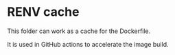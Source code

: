# RENV cache

This folder can work as a cache for the Dockerfile.

It is used in GitHub actions to accelerate the image build.
